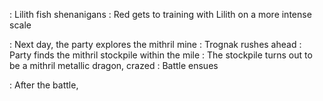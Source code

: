 : Lilith fish shenanigans
: Red gets to training with Lilith on a more intense scale

: Next day, the party explores the mithril mine
	: Trognak rushes ahead
	: Party finds the mithril stockpile within the mile
	: The stockpile turns out to be a mithril metallic dragon, crazed
		: Battle ensues

: After the battle, 
